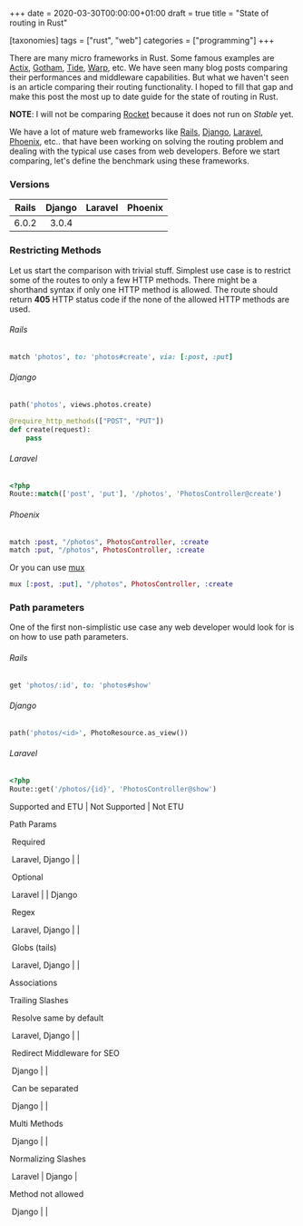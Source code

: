 +++
date = 2020-03-30T00:00:00+01:00
draft = true
title = "State of routing in Rust"

[taxonomies]
tags = ["rust", "web"]
categories = ["programming"]
+++

There are many micro frameworks in Rust. Some famous examples are [Actix][actix], [Gotham][gotham], [Tide][],
[Warp][warp], etc. We have seen many blog posts comparing their performances and middleware capabilities.
But what we haven't seen is an article comparing their routing functionality. I hoped to fill that gap and
make this post the most up to date guide for the state of routing in Rust.

**NOTE**: I will not be comparing [Rocket](https://rocket.rs) because it does not run on *Stable* yet.

We have a lot of mature web frameworks like [Rails][rails], [Django][django], [Laravel][laravel],
[Phoenix][phoenix], etc.. that have been working on solving the routing problem and dealing with the
typical use cases from web developers. Before we start comparing, let's define the benchmark using these
frameworks.

### Versions

| Rails | Django | Laravel | Phoenix |
|:-:|:-:|:-:|:-:|
| 6.0.2 | 3.0.4 |

### Restricting Methods

Let us start the comparison with trivial stuff. Simplest use case is to restrict some of the routes to
only a few HTTP methods. There might be a shorthand syntax if only one HTTP method is allowed. The route
should return **405** HTTP status code if the none of the allowed HTTP methods are used.

###### Rails

```ruby
match 'photos', to: 'photos#create', via: [:post, :put]
```

###### Django

```python
path('photos', views.photos.create)
```

```python
@require_http_methods(["POST", "PUT"])
def create(request):
    pass
```

###### Laravel

```php
<?php
Route::match(['post', 'put'], '/photos', 'PhotosController@create')
```

###### Phoenix

```elixir
match :post, "/photos", PhotosController, :create
match :put, "/photos", PhotosController, :create
```

Or you can use [mux](https://github.com/christopheradams/multiplex)

```elixir
mux [:post, :put], "/photos", PhotosController, :create
```

<!-- returns 404 -->

### Path parameters

One of the first non-simplistic use case any web developer would look for is on how to use path parameters.

###### Rails

```ruby
get 'photos/:id', to: 'photos#show'
```

###### Django

```python
path('photos/<id>', PhotoResource.as_view())
```

###### Laravel

```php
<?php
Route::get('/photos/{id}', 'PhotosController@show')
```



[actix]: https://actix.rs
[gotham]: https://gotham.rs
[tide]: https://docs.rs/tide
[warp]: https://docs.rs/warp
[rails]: https://rubyonrails.org
[django]: https://djangoproject.com
[laravel]: https://laravel.com
[phoenix]: https://www.phoenixframework.org/



Supported and ETU | Not Supported | Not ETU

Path Params

​	Required

​		Laravel, Django | |

​	Optional

​		Laravel | | Django

​	Regex

​			Laravel, Django | |

​	Globs (tails)

​		Laravel, Django | |

Associations

Trailing Slashes

​	Resolve same by default

​		Laravel, Django | |

​	Redirect Middleware for SEO

​		Django | |

​	Can be separated

​		Django | |

Multi Methods

​	Django | |

Normalizing Slashes

​	Laravel | Django |

Method not allowed

​	Django | |
